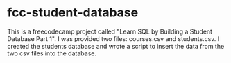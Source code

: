 # fcc-student-database

This is a freecodecamp project called "Learn SQL by Building a Student Database Part 1". I was provided two files: courses.csv and students.csv. I created the students database and wrote a script to insert the data from the two csv files into the database. 
